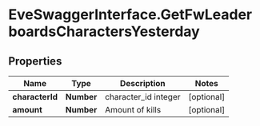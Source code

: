 # EveSwaggerInterface.GetFwLeaderboardsCharactersYesterday

## Properties
Name | Type | Description | Notes
------------ | ------------- | ------------- | -------------
**characterId** | **Number** | character_id integer | [optional] 
**amount** | **Number** | Amount of kills | [optional] 


